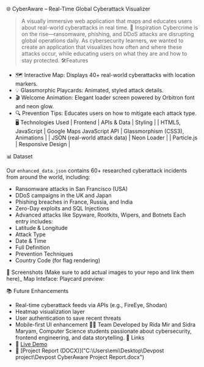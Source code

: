 
🌐 CyberAware – Real-Time Global Cyberattack Visualizer
> A visually immersive web application that maps and educates users about real-world cyberattacks in real time.
📌 Inspiration
Cybercrime is on the rise—ransomware, phishing, and DDoS attacks are disrupting global operations daily. As cybersecurity learners, we wanted to create an application that visualizes how often and where these attacks occur, while educating users on what they are and how to stay protected.
🛠Features
- 🗺️ Interactive Map: Displays 40+ real-world cyberattacks with location markers.
- 💡 Glassmorphic Playcards: Animated,  styled attack details.
- 🎬 Welcome Animation: Elegant loader screen powered by Orbitron font and neon glow.
- 🔍 Prevention Tips: Educates users on how to mitigate each attack type.
🖥️ Technologies Used
| Frontend | APIs & Data | Styling |
| HTML5, JavaScript | Google Maps JavaScript API | Glassmorphism (CSS3), Animations |
| JSON (real-world attack data) | Neon Loader |
| Particle.js | Responsive Design |

 📊 Dataset

Our `enhanced_data.json` contains 60+ researched cyberattack incidents from around the world, including:
- Ransomware attacks in San Francisco (USA)
- DDoS campaigns in the UK and Japan
- Phishing breaches in France, Russia, and India
- Zero-Day exploits and SQL Injections
- Advanced attacks like Spyware, Rootkits, Wipers, and Botnets
Each entry includes:
- Latitude & Longitude
- Attack Type
- Date & Time
- Full Definition
- Prevention Techniques
- Country Code (for flag rendering)

📸 Screenshots
(Make sure to add actual images to your repo and link them here)_
Map Inteface:
Playcard preview:

 📚 Future Enhancements
- Real-time cyberattack feeds via APIs (e.g., FireEye, Shodan)
- Heatmap visualization layer
- User authentication to save recent threats
- Mobile-first UI enhancement
 👨‍💻 Team
Developed by Rida Mir and Sidra Maryam,  Computer Science students passionate about cybersecurity, frontend engineering, and data storytelling.
🔗 Links
- 🔗 [Live Demo](https://yourusername.github.io/cyberaware/)
- 📄 [Project Report (DOCX)]("C:\Users\emi\Desktop\Devpost project\Devpost CyberAware Project Report.docx")
